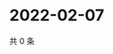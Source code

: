# 2022-02-07

共 0 条

<!-- BEGIN WEIBO -->
<!-- 最后更新时间 Mon Feb 07 2022 10:25:46 GMT+0800 (China Standard Time) -->

<!-- END WEIBO -->
